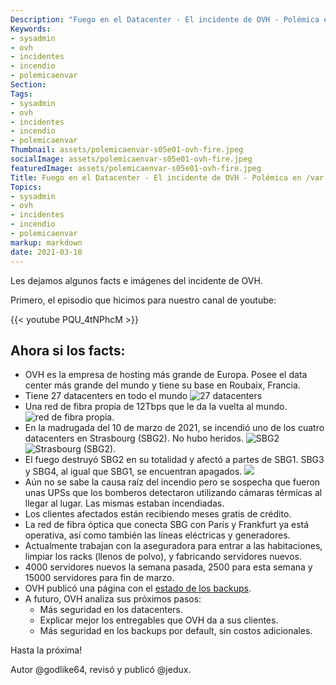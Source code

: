 ```yaml
---
Description: "Fuego en el Datacenter - El incidente de OVH - Polémica en /var S05E01"
Keywords:
- sysadmin 
- ovh
- incidentes
- incendio
- polemicaenvar
Section: 
Tags:
- sysadmin 
- ovh
- incidentes
- incendio
- polemicaenvar
Thumbnail: assets/polemicaenvar-s05e01-ovh-fire.jpeg
socialImage: assets/polemicaenvar-s05e01-ovh-fire.jpeg
featuredImage: assets/polemicaenvar-s05e01-ovh-fire.jpeg
Title: Fuego en el Datacenter - El incidente de OVH - Polémica en /var S05E01
Topics:
- sysadmin 
- ovh
- incidentes
- incendio
- polemicaenvar
markup: markdown
date: 2021-03-18
---
```


Les dejamos algunos facts e imágenes del incidente de OVH.

<!--more-->
Primero, el episodio que hicimos para nuestro canal de youtube:

{{< youtube PQU_4tNPhcM >}}

## Ahora si los facts:

* OVH es la empresa de hosting más grande de Europa. Posee el data center más grande del mundo y tiene su base en Roubaix, Francia.
* Tiene 27 datacenters en todo el mundo ![27 datacenters](https://www.ovh.com/world/images/about-us/worldmap-dc-970px-EN.jpg) 
* Una red de fibra propia de 12Tbps que le da la vuelta al mundo. ![red de fibra propia](https://insightaas.com/wp-content/uploads/2018/11/OVH-global-fibre-network-1.jpg).
* En la madrugada del 10 de marzo de 2021, se incendió uno de los cuatro datacenters en Strasbourg (SBG2). No hubo heridos. ![SBG2](https://i0.wp.com/securityaffairs.co/wordpress/wp-content/uploads/2021/03/OVH-fire.jpg?resize=1024%2C536&ssl=1) ![Strasbourg (SBG2)](https://pbs.twimg.com/media/EwIASD_WgAMY_TH?format=png&name=small).
* El fuego destruyó SBG2 en su totalidad y afectó a partes de SBG1. SBG3 y SBG4, al igual que SBG1, se encuentran apagados. ![](https://thetimeshub.in/wp-content/uploads/2021/03/part-of-the-ovh-data-center-in-strasbourg-one-of-the-main-in-europe-destroyed-in-a-fire-9d39cab.jpg) 
* Aún no se sabe la causa raíz del incendio pero se sospecha que fueron unas UPSs que los bomberos detectaron utilizando cámaras térmicas al llegar al lugar. Las mismas estaban incendiadas.
* Los clientes afectados están recibiendo meses gratis de crédito.
* La red de fibra óptica que conecta SBG con París y Frankfurt ya está operativa, así como también las líneas eléctricas y generadores.
* Actualmente trabajan con la aseguradora para entrar a las habitaciones, limpiar los racks (llenos de polvo), y fabricando servidores nuevos.
* 4000 servidores nuevos la semana pasada, 2500 para esta semana y 15000 servidores para fin de marzo.
* OVH publicó una página con el [estado de los backups](https://www.ovhcloud.com/en/lp/status-services-backup-strasbourg/).
* A futuro, OVH analiza sus próximos pasos:
    * Más seguridad en los datacenters.
    * Explicar mejor los entregables que OVH da a sus clientes.
    * Más seguridad en los backups por default, sin costos adicionales.

Hasta la próxima!

Autor @godlike64, revisó y publicó @jedux.
